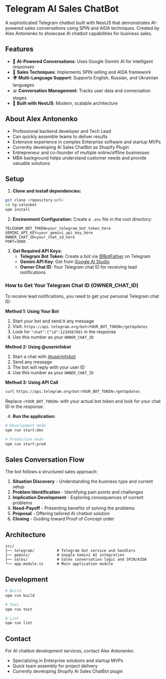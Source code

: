 # Telegram AI Sales ChatBot

A sophisticated Telegram chatbot built with NestJS that demonstrates AI-powered sales conversations using SPIN and AIDA techniques. Created by Alex Antonenko to showcase AI chatbot capabilities for business sales.

## Features

- 🤖 **AI-Powered Conversations**: Uses Google Gemini AI for intelligent responses
- 🎯 **Sales Techniques**: Implements SPIN selling and AIDA framework
- 🌍 **Multi-Language Support**: Supports English, Russian, and Ukrainian languages
- 📊 **Conversation Management**: Tracks user data and conversation stages
- 🚀 **Built with NestJS**: Modern, scalable architecture

## About Alex Antonenko

- Professional backend developer and Tech Lead
- Can quickly assemble teams to deliver results  
- Extensive experience in complex Enterprise software and startup MVPs
- Currently developing AI Sales ChatBot as Shopify Plugin
- Entrepreneur and co-founder of multiple online/offline businesses
- MBA background helps understand customer needs and provide valuable solutions

## Setup

1. **Clone and install dependencies:**
```bash
git clone <repository-url>
cd tg-salesbot
npm install
```

2. **Environment Configuration:**
Create a `.env` file in the root directory:
```env
TELEGRAM_BOT_TOKEN=your_telegram_bot_token_here
GEMINI_API_KEY=your_gemini_api_key_here
OWNER_CHAT_ID=your_chat_id_here
PORT=3000
```

3. **Get Required API Keys:**
   - **Telegram Bot Token**: Create a bot via [@BotFather](https://t.me/botfather) on Telegram
   - **Gemini API Key**: Get from [Google AI Studio](https://makersuite.google.com/app/apikey)
   - **Owner Chat ID**: Your Telegram chat ID for receiving lead notifications

### How to Get Your Telegram Chat ID (OWNER_CHAT_ID)

To receive lead notifications, you need to get your personal Telegram chat ID:

**Method 1: Using Your Bot**
1. Start your bot and send it any message
2. Visit: `https://api.telegram.org/bot<YOUR_BOT_TOKEN>/getUpdates`
3. Look for `"chat":{"id":123456789}` in the response
4. Use this number as your `OWNER_CHAT_ID`

**Method 2: Using @userinfobot**
1. Start a chat with [@userinfobot](https://t.me/userinfobot)
2. Send any message
3. The bot will reply with your user ID
4. Use this number as your `OWNER_CHAT_ID`

**Method 3: Using API Call**
```bash
curl https://api.telegram.org/bot<YOUR_BOT_TOKEN>/getUpdates
```
Replace `<YOUR_BOT_TOKEN>` with your actual bot token and look for your chat ID in the response.

4. **Run the application:**
```bash
# Development mode
npm run start:dev

# Production mode  
npm run start:prod
```

## Sales Conversation Flow

The bot follows a structured sales approach:

1. **Situation Discovery** - Understanding the business type and current setup
2. **Problem Identification** - Identifying pain points and challenges
3. **Implication Development** - Exploring consequences of current problems
4. **Need-Payoff** - Presenting benefits of solving the problems
5. **Proposal** - Offering tailored AI chatbot solution
6. **Closing** - Guiding toward Proof of Concept order

## Architecture

```
src/
├── telegram/          # Telegram bot service and handlers
├── gemini/            # Google Gemini AI integration
├── sales/             # Sales conversation logic and SPIN/AIDA
└── app.module.ts      # Main application module
```

## Development

```bash
# Build
npm run build

# Test
npm run test

# Lint
npm run lint
```

## Contact

For AI chatbot development services, contact Alex Antonenko:
- Specializing in Enterprise solutions and startup MVPs
- Quick team assembly for project delivery
- Currently developing Shopify AI Sales ChatBot plugin
